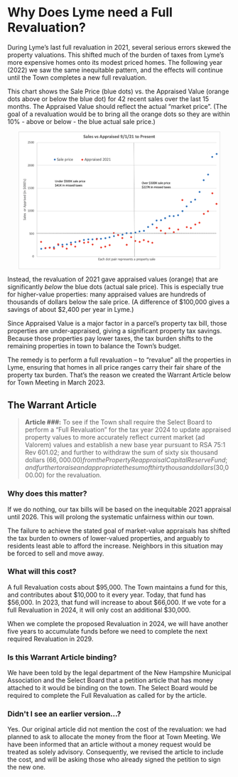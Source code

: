# Why Does Lyme need a Full Revaluation?

During Lyme’s last full revaluation in 2021, several serious errors skewed the property valuations. This shifted much of the burden of taxes from Lyme’s more expensive homes onto its modest priced homes. The following year (2022) we saw the same inequitable pattern, and the effects will continue until the Town completes a new full revaluation.

This chart shows the Sale Price (blue dots) vs. the Appraised Value (orange dots above or below the blue dot) for 42 recent sales over the last 15 months. The Appraised Value should reflect the actual “market price”. (The goal of a revaluation would be to bring all the orange dots so they are within 10% - above or below - the blue actual sale price.)

<img style="max-width:90%; margin-left:auto; margin-right:auto; display:block; height:auto" src="./images/Sales-vs-Appraisal-2021-to-present.png" >

Instead, the revaluation of 2021 gave appraised values (orange) that are significantly _below_ the blue dots (actual sale price).
This is especially true for higher-value properties:
many appraised values are hundreds of thousands of dollars below the sale price.
(A difference of $100,000 gives a savings of about $2,400 per year in Lyme.)

Since Appraised Value is a major factor in a parcel’s property tax bill, those properties are under-appraised, giving a significant property tax savings.
Because those properties pay lower taxes, the tax burden shifts to the remaining properties
in town to balance the Town’s budget.

The remedy is to perform a full revaluation – to “revalue” all the properties in Lyme, ensuring that homes in all price ranges carry their fair share of the property tax burden. That’s the reason we created the Warrant Article below for Town Meeting in March 2023.

## The Warrant Article

> **Article ###:** To see if the Town shall require the Select Board to perform a “Full Revaluation” for the tax year 2024 to update appraised property values to more accurately reflect current market (ad Valorem) values and establish a new base year pursuant to RSA 75:1 Rev 601.02; and further to withdraw the sum of sixty six thousand dollars ($66,000.00) from the Property Reappraisal Capital Reserve Fund; and further to raise and appropriate the sum of thirty thousand dollars ($30,000.00) for the revaluation.

<!-- ## Further Reading -->

<!-- -   [The Warrant Article](./#the-warrant-article) -->
<!-- -   [Why does this matter?](./#why-does-this-matter) -->
<!-- -   [What will this cost?](./#what-will-this-cost) -->
<!-- -   [Is this Warrant Article binding?](./#is-this-warrant-article-binding) -->
<!-- -   [Rationale: Why do we need a new Full Revaluation?](./#rationale--why-do-we-need-a-new-full-revaluation) -->
<!-- -   [What went wrong with the 2021 Revaluation?](/#what-went-wrong-with-the-2021-revaluation) -->
<!-- -   [What’s the remedy?](./#whats-the-remedy) -->
<!-- -   [Who are we?](./#who-are-we) -->
<!-- -   [New Hampshire legislation (RSAs) governing property assessments and taxes](./#new-hampshire-legislation) -->

<!--
### Rationale: Why do we need a new Full Revaluation?

In 2021, after the most recent Full Revaluation, the average tax increase in Lyme was 4%. Yet there was an explicable and huge variation in increases in actual bills, for some up over 30%, while others went down 10–20%. (I’m winging it here — is this a fair and accurate representation?). If you had renovated, expanded, or improved your property, that could explain your tax increase. But if your place has not been improved over the past few years, there is no reason for an increase greater than 4%. If your tax increase (or decrease!) was not about 4%, this is the result of the 2021 assessment process.

Many lower-valued properties (those under \$500,000) had taxes that went up more than 10%. At the same time, taxes on higher valued properties increased much less, or even went down! Some higher valued properties have lost value, according to the assessment. How is that possible in the hot real estate market that we saw in 2021–22?

This scatterplot shows exactly this — that there were many more tax increases among lower-valued properties.
(Insert revised Scatter Plot graph from BTLA letter here)

Furthermore, Lyme taxpayers expect the appraised value of their property to fairly and equitably reflect current market values, and NH law requires it. But the 2021 Full Revaluation did not achieve this. Property values soared during 2021, and all new appraisals should have reflected this overall increase in market value.

But as this graph shows, when you look at properties that have sold within the last 16 months in Lyme, the actual market value of properties valued at over \$500,000 was much higher than their appraised value in 2021.

(Insert Hebe’s updated chart here)

The appraisal of more expensive properties is considerably out of sync with the market. The total under-appraisal of these properties is nearly \$7M.

In contrast, less expensive properties generally sold at or near their appraised values.

When some properties are valued significantly below their market value, while others are valued at or above market value, the tax burden will not be shared equitably among them.

The revenues lost from these appraisals caused vast shifts in our property tax bills in 2021 when compared to 2020. Our town budget went up 4%, so we should have have seen tax bills increase by about that amount. But some of our bills showed a 20–30% increase, while many others stayed the same as 2020, or even decreased.

To see how much the tax on your property and that of your neighbors changed, check this link. You will only need to enter the street name to get the information about each property.

Ultimately, our concern is fairness. If all properties are appraised at the same relative value to market, the property tax burden would have been be shared equitably by all taxpayers. In Lyme, the impact of the undervaluation of expensive properties, as shown by market data in the chart above, resulted in a huge shift of the property tax burden to the lower-valued properties.
-->

### Why does this matter?

If we do nothing, our tax bills will be based on the inequitable 2021 appraisal until 2026. This will prolong the systematic unfairness within our town.

The failure to achieve the stated goal of market-value appraisals has shifted the tax burden to owners of lower-valued properties, and arguably to residents least able to afford the increase. Neighbors in this situation may be forced to sell and move away.

<!--
### What went wrong with the 2021 Revaluation?

I really need help with this section… it’s way too deep into the nitty-gritty for me to explain.

There is also concern about the process that was used to complete the 2021 Full Revaluation.

In examining the details, we find that the Assessor excluded 34 qualified sales — e.g. real market values — from consideration in his analysis. (Need to explain here a tiny bit about how this works and why it is important). Efforts to explore this further, by seeking explanations for their exclusion from the Select Board Office, have not yielded a response to date, despite numerous attempts. In addition, of the 61 properties that were included, 3 are known to be unqualified. This raises questions about the accuracy of the Revaluation.

And somehow the Town’s report to the State indicates that the amount of land in town has increased by xxx more acres in 2021. Of course, the Town’s borders have not changed, so this is impossible.

The 2021 Revaluation was not completed in a timely manner. The final results were delayed, and presented to the Select Board when they were already past the State’s required deadline. So there was not time for the Select Board to complete an adequate review prior to the State’s setting of our tax rate and issuing our tax bills.

Lastly, there were huge variations in land value assessments within neighborhoods. It is hard to see why abutting land should have vastly different values. For five properties on one short road in town, land values varied as follows: \$40,342 per acre, \$28,171 per acre, \$364,118 per acre, \$26,892 per acre, and \$147,684 per acre. An additional property on this road has a considerable parcel in current use, and was was valued at \$1,177 per acre. There has been no explanation for this vast variation.
-->
<!--
### What’s the remedy?

The Select Board has been made aware this problem, and of the systematic inequity in the total Revaluation, but they have not taken steps to remediate it. Therefore the current inequitable tax burden will continue for five years, until the next required Revaluation in 2026.

To remedy this, we are bringing the Article before Town Meeting in March, 2023. It will require the Select Board to perform a town-wide Revaluation in order to update appraised property values to more accurately reflect current market values for all properties, and to establish a new base year. This would involve a review of current sales, and an adjustment to all property valuations.

-->

### What will this cost?

A full Revaluation costs about \$95,000. The Town maintains a fund for this, and contributes about \$10,000 to it every year. Today, that fund has \$56,000. In 2023, that fund will increase to about \$66,000. If we vote for a full Revaluation in 2024, it will only cost an additional $30,000.

When we complete the proposed Revaluation in 2024, we will have another five years to accumulate funds before we need to complete the next required Revaluation in 2029.

### Is this Warrant Article binding?

We have been told by the legal department of the New Hampshire Municipal Association and the Select Board that a petition article that has money attached to it would be binding on the town. The Select Board would be required to complete the Full Revaluation as called for by the article.

### Didn't I see an earlier version...?

Yes. Our original article did not mention the cost of the revaluation: we had planned to ask to allocate the money from the floor at Town Meeting. We have been informed that an article without a money request would be treated as solely advisory. Consequently, we revised the article to include the cost, and will be asking those who already signed the petition to sign the new one.

<!--
### Who are we?

We are a small ad hoc group of Lyme residents who have spent the last year carefully examining the 2021 Revaluation process and outcome.

List names (except for Rusty?)

### New Hampshire legislation

The following "RSAs" are the New Hampshire laws that govern property assessments and taxes.

“Rev 601.02RSA 21-J:11, I and III; RSA 21-J:13, VI; RSA 75:1; RSA 21-J:14-b” N.H. Code Admin. R. Rev 600 app APPENDIX

NH Rev Statutes 21-J:11-a Assessment Report. –
I. The commissioner shall report the degree to which assessments of a municipality achieve substantial compliance with applicable statutes and rules. The commissioner may consider whether:
(a) Level of assessments and uniformity of assessments are within acceptable ranges as recommended by the assessing standards board by considering, where appropriate, an assessment-to-sales-ratio study conducted by the department for the municipality;
(b) Assessment practices substantially comply with applicable statutes and rules;
(c) Exemption and credit procedures substantially comply with applicable statutes and rules;
(d) Assessments are based on reasonably accurate data; and
(e) Assessments of various types of properties are reasonably proportional to other types of properties within the municipality.
II. The commissioner shall issue a copy of the report upon its completion to the municipality and to the assessing standards board. The report shall be completed after the completion of the equalization of property valuations conducted pursuant to RSA 21-J:3, XIII. When issued, the report shall be a public document.
III. [Repealed.]
Source. 2001, 158:56. 2003, 307:7. 2004, 203:13, eff. June 11, 2004. 2013, 18:1, eff. May 16, 2013.
21-J:13 Rulemaking Authority. –
The commissioner shall adopt rules, pursuant to RSA 541-A, relative to:
I. The collection of state taxes administered by the department under RSA 21-J:1, II(a).
II. The form of inventories used by individuals and corporations to list taxable property for return to selectmen and assessors, and the form of return blanks used by selectmen in towns and assessors in cities to make certificates of the number of individuals and the ratable valuation of the ratable estates under RSA 21-J:3, I.
III. The uniform auditing of county accounts and a standardized chart of accounts for those county accounts kept by county officers under RSA 21-J:16.
IV. The uniformity of municipal accounts through a standardized chart of accounts under RSA 21-J:17.
V. [Repealed.]
VI. The approval of appraisers of taxable property including:
(a) Evidence of the professional capability of personnel to be employed under contract under RSA 21-J:11; and
(b) The content of the contract to be approved under RSA 21-J:11, as provided in RSA 71-B.
VII. (a) The format and type of information to be submitted by local units of government which the commissioner needs to establish and approve tax rates.
(b) Interpretations of any statutes used in establishing the tax rate.
(c) The method by which a local unit of government may appeal a decision made by the department in the establishment of tax rates under RSA 21-J:3, XV.
VIII. The criteria which must be met to qualify as a nonprofit housing or health care facility for the purposes of RSA 72:23-k.
IX. The forms and any other information that shall be furnished to the department to perform the annual equalization as required under RSA 21-J:3, XIII and RSA 21-J:15.
X. A method for collecting taxes by electronic transfer under RSA 21-J:3, XXI.
XI. [Repealed.]
XII. Certification, decertification, enforcement, and hearing requirements under RSA 21-J:14-f and 21-J:14-g.
XIII. [Repealed.]
XIV. The implementation and administration of a voluntary disclosure program established under RSA 21-J:3, XXXII.
Source. 1985, 204:1. 1987, 194:2. 1989, 399:2, I. 1991, 269:2, 3. 1993, 61:2. 1994, 325:4. 1999, 17:58, IV. 2001, 297:4. 2004, 203:2, 8. 2009, 144:250. 2011, 47:1, I, eff. May 23, 2011. 2013, 247:4, eff. Mar. 24, 2014. 2015, 276:246, eff. July 1, 2015.

75:1 How Appraised. – The selectmen shall appraise open space land pursuant to RSA 79-A:5, open space land with conservation restrictions pursuant to RSA 79-B:3, land with discretionary easements pursuant to RSA 79-C:7, residences on commercial or industrial zoned land pursuant to RSA 75:11, earth and excavations pursuant to RSA 72-B, land classified as land under qualifying farm structures pursuant to RSA 79-F, buildings and land appraised under RSA 79-G as qualifying historic buildings, qualifying chartered public school property appraised under RSA 79-H, residential rental property subject to a housing covenant under the low-income housing tax credit program pursuant to RSA 75:1-a, renewable generation facility property subject to a voluntary payment in lieu of taxes agreement under RSA 72:74 as determined under said agreement, and all other taxable property at its market value. Market value means the property's full and true value as the same would be appraised in payment of a just debt due from a solvent debtor. The selectmen shall receive and consider all evidence that may be submitted to them relative to the value of property, the value of which cannot be determined by personal examination.
Source. RS 42:1. CS 44:1. GS 52:1. 1872, 31:1. GL 56:1. PS 58:1. PL 63:1. RL 76:1. RSA 75:1. 1975, 197:1. 1977, 538:1. 2001, 158:51. 2008, 390:3, 4, eff. July 17, 2008. 2013, 203:3, eff. July 9, 2013. 2014, 277:3, eff. July 28, 2014. 2015, 266:3, eff. July 20, 2015.
21-J:14-b Powers and Duties of the Board. –
I. The assessing standards board shall recommend standards and appropriate legislation relative to:
(a) Standards to be followed by assessors, selectmen, and boards of assessors throughout the state, relating to the administration of the property tax and assessment of real property used in any state property tax system.
(b) The establishment of standards for monitoring of local assessment practices by the department of revenue administration and standards for audit by the department of revenue administration of municipalities.
(c) The establishment of standards for revaluations based on the most recent edition of the Uniform Standards of Professional Appraisal Practice (USPAP). The department of revenue administration shall in its assessment review process incorporate these standards and report its findings to the assessing standards board and the municipality, in accordance with RSA 21-J:11-a, II. These standards shall be reported to the assessing standards board for all reviews conducted on or after the April 1, 2006 assessment year. These standards shall be incorporated in the assessment review process for all reviews conducted on or after the April 1, 2007 assessment year.
(d) [Repealed.]
(e) Any study conducted for the purpose of determining the status of assessing practices or the improvement of assessing in the state.
I-a. The assessing standards board shall adopt rules, pursuant to RSA 541-A, relative to:
(a)(1) The establishment of the following standards for assessing officials:
(A) Certification standards;
(B) Continuing education standards;
(C) Decertification, suspension, and other disciplinary standards and sanctions; and
(D) The definition and practices which constitute sales chasing and penalties associated with knowingly committing or being party to sales chasing.
(2) The department of revenue administration shall be responsible for the enforcement of the standards adopted under subparagraph (a)(1).
(b) The forms and procedures necessary to fulfill the duties of the board consistent with board recommendations and to assure a fair opportunity for public comment.
(c) The establishment of practices and procedures for mass appraisal which shall become standards for assessing officials.
(d) The method of calculation and procedures to be used beginning July 1, 2010 to determine the amount of the residential property subject to a housing covenant under the low-income housing tax credit program pursuant to RSA 75:1-a. Such rules may include consideration of whether or not subsidies used to develop the properties, including tax credits, grants, and below-rate financing, should be included in the assessment determination.
II. All standards and practices developed or identified by the board, pursuant to this section, shall be reviewed and updated annually. The board shall hold at least one public forum annually to receive general comment through verbal and written testimony on assessing standards and practices. A quorum of the board shall not be required to hold such public forum.
III. The board, on or before December 1 of each year, shall report its findings and recommendations for proposed legislation to the governor, the president of the senate, the speaker of the house of representatives, the senate clerk, the house clerk, and the state library.
IV. The board shall meet, at least annually, to review the procedures of the prior year's ratio studies conducted by the department of revenue administration for the purposes of equalization and the evaluation of assessment performance and to establish procedures for improving the ratio studies for the forthcoming property tax year.
V. The board shall develop standards for equalization and shall review, revise, and approve the equalization manual published by the department of revenue administration. In developing its standards, the board shall review the standards of the International Association of Assessing Officials and any other standards that are consistent with the work of the board.
VI. The board shall annually determine, vote upon, and recommend to the department of revenue administration, the ratio study procedures for use in the forthcoming tax year. Prior to the adoption of such recommendations, the board shall hold at least one public forum annually to receive general comment through verbal and written testimony on the ratio study procedures. A quorum of the board shall not be required to hold such public forum.
Source. 2001, 297:2. 2003, 307:8. 2004, 203:3, 4. 2006, 193:2. 2008, 390:8. 2009, 228:1, 2. 2010, 257:1, 3, eff. July 6, 2010. 2012, 30:1, 2, eff. April 1, 2013. 2013, 20:2, eff. July 15, 2013. 2014, 232:1, 2, eff. Sept. 19, 2014. 2017, 132:1, eff. Aug. 15, 2017.

"Assessment" means an estimate of the quality, amount, size, features, or worth of real estate which is used as a basis for a municipalities' valuation in accordance with statutory requirements including, but not limited to those pursuant to RSA 75:1.

-->
